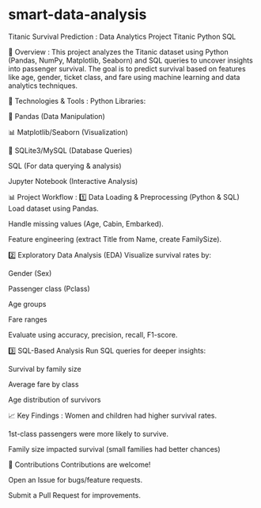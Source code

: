 # smart-data-analysis
Titanic Survival Prediction : Data Analytics Project
Titanic
Python
SQL

📌 Overview :
This project analyzes the Titanic dataset using Python (Pandas, NumPy, Matplotlib, Seaborn) and SQL queries to uncover insights into passenger survival. The goal is to predict survival based on features like age, gender, ticket class, and fare using machine learning and data analytics techniques.

🔧 Technologies & Tools :
Python Libraries:

🐼 Pandas (Data Manipulation)

📊 Matplotlib/Seaborn (Visualization)

🔄 SQLite3/MySQL (Database Queries)

SQL (For data querying & analysis)

Jupyter Notebook (Interactive Analysis)

📊 Project Workflow :
1️⃣ Data Loading & Preprocessing (Python & SQL)
Load dataset using Pandas.

Handle missing values (Age, Cabin, Embarked).

Feature engineering (extract Title from Name, create FamilySize).

2️⃣ Exploratory Data Analysis (EDA)
Visualize survival rates by:

Gender (Sex)

Passenger class (Pclass)

Age groups

Fare ranges


Evaluate using accuracy, precision, recall, F1-score.

3️⃣ SQL-Based Analysis 
Run SQL queries for deeper insights:

Survival by family size

Average fare by class

Age distribution of survivors

📈 Key Findings :
Women and children had higher survival rates.

1st-class passengers were more likely to survive.

Family size impacted survival (small families had better chances)

🤝 Contributions
Contributions are welcome!

Open an Issue for bugs/feature requests.

Submit a Pull Request for improvements.


